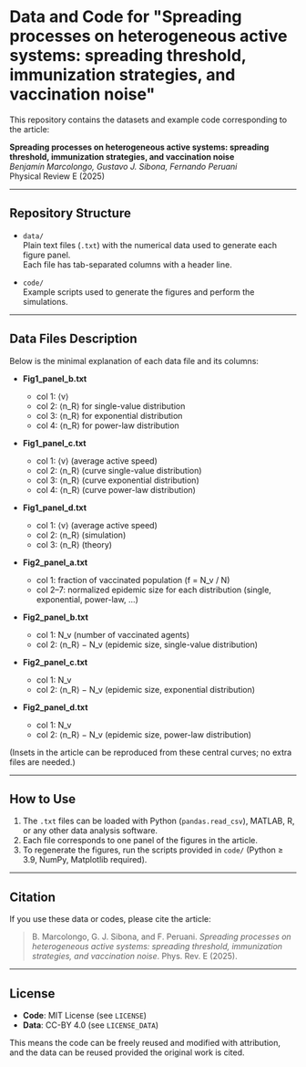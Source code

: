 # Data and Code for "Spreading processes on heterogeneous active systems: spreading threshold, immunization strategies, and vaccination noise"

This repository contains the datasets and example code corresponding to the article:

**Spreading processes on heterogeneous active systems: spreading threshold, immunization strategies, and vaccination noise**  
*Benjamín Marcolongo, Gustavo J. Sibona, Fernando Peruani*  
Physical Review E (2025)

---

## Repository Structure

- `data/`  
  Plain text files (`.txt`) with the numerical data used to generate each figure panel.  
  Each file has tab-separated columns with a header line.  

- `code/`  
  Example scripts used to generate the figures and perform the simulations.  

---

## Data Files Description

Below is the minimal explanation of each data file and its columns:

- **Fig1_panel_b.txt**  
  - col 1: ⟨v⟩   
  - col 2: ⟨n_R⟩ for single-value distribution  
  - col 3: ⟨n_R⟩ for exponential distribution  
  - col 4: ⟨n_R⟩ for power-law distribution  

- **Fig1_panel_c.txt**  
  - col 1: ⟨v⟩ (average active speed) 
  - col 2: ⟨n_R⟩ (curve single-value distribution)  
  - col 3: ⟨n_R⟩ (curve exponential distribution)  
  - col 4: ⟨n_R⟩ (curve power-law distribution)  

- **Fig1_panel_d.txt**  
  - col 1: ⟨v⟩ (average active speed)
  - col 2: ⟨n_R⟩ (simulation)  
  - col 3: ⟨n_R⟩ (theory)  

- **Fig2_panel_a.txt**  
  - col 1: fraction of vaccinated population (f = N_v / N)  
  - col 2–7: normalized epidemic size for each distribution (single, exponential, power-law, …)  

- **Fig2_panel_b.txt**  
  - col 1: N_v (number of vaccinated agents)  
  - col 2: ⟨n_R⟩ − N_v (epidemic size, single-value distribution)  

- **Fig2_panel_c.txt**  
  - col 1: N_v  
  - col 2: ⟨n_R⟩ − N_v (epidemic size, exponential distribution)  

- **Fig2_panel_d.txt**  
  - col 1: N_v  
  - col 2: ⟨n_R⟩ − N_v (epidemic size, power-law distribution)  

(Insets in the article can be reproduced from these central curves; no extra files are needed.)

---

## How to Use

1. The `.txt` files can be loaded with Python (`pandas.read_csv`), MATLAB, R, or any other data analysis software.  
2. Each file corresponds to one panel of the figures in the article.  
3. To regenerate the figures, run the scripts provided in `code/` (Python ≥ 3.9, NumPy, Matplotlib required).  

---

## Citation

If you use these data or codes, please cite the article:

> B. Marcolongo, G. J. Sibona, and F. Peruani. *Spreading processes on heterogeneous active systems: spreading threshold, immunization strategies, and vaccination noise*. Phys. Rev. E (2025).

---

## License

- **Code**: MIT License (see `LICENSE`)  
- **Data**: CC-BY 4.0 (see `LICENSE_DATA`)  

This means the code can be freely reused and modified with attribution, and the data can be reused provided the original work is cited.
